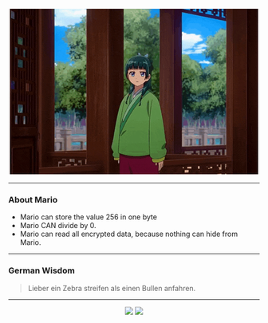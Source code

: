 <p align="center">
  <img src="assets/maomao.gif" />
</p>

---

### About Mario
- Mario can store the value 256 in one byte
- Mario CAN divide by 0.
- Mario can read all encrypted data, because nothing can hide from Mario.

---

### German Wisdom
> Lieber ein Zebra streifen als einen Bullen anfahren.

---

<p align="center">
  <a>
    <img height="180em" src="https://github-readme-stats-eight-theta.vercel.app/api?username=Torfkopp&show_icons=true&theme=dark&include_all_commits=true&count_private=true"/>
  </a>
  <a href="https://github.com/Torfkopp?tab=repositories">
    <img height="180em" src="https://github-readme-stats-eight-theta.vercel.app/api/top-langs/?username=torfkopp&layout=compact&theme=dark&langs_count=8&hide=java"/>
  </a>
</p>
